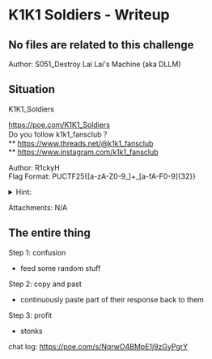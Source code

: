 # K1K1 Soldiers - Writeup

## No files are related to this challenge

Author: S051_Destroy Lai Lai's Machine (aka DLLM)

## Situation

K1K1_Soldiers

https://poe.com/K1K1_Soldiers <br>
Do you follow k1k1_fansclub？<br>
** https://www.threads.net/@k1k1_fansclub <br>
** https://www.instagram.com/k1k1_fansclub

Author: R1ckyH\
Flag Format: PUCTF25{[a-zA-Z0-9_]+_[a-fA-F0-9]{32}}

<details>
<summary>Hint:</summary>
Please follow k1k1_fansclub ! ** <br>
https://www.threads.net/@k1k1_fansclub ** <br>
https://www.instagram.com/k1k1_fansclub
<br>
~~Please Do not~~ Social Engineering @K1K1!
</details>

Attachments: N/A

## The entire thing

Step 1: confusion
- feed some random stuff

Step 2: copy and past
- continuously paste part of their response back to them

Step 3: profit
- stonks

chat log: https://poe.com/s/NqrwO4BMpE1j9zGyPgrY
